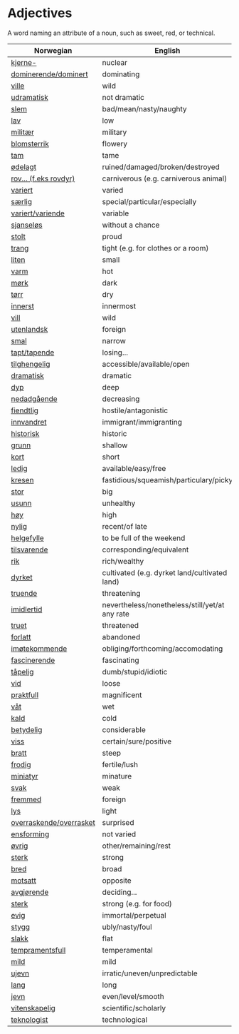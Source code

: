 # Adjectives

A word naming an attribute of a noun, such as sweet, red, or technical.

| Norwegian | English |
| --- | --- |
| [kjerne-](https://www.ordnett.no/search?language=no&phrase=kjerne-) | nuclear |
| [dominerende/dominert](https://www.ordnett.no/search?language=no&phrase=dominerende/dominert) | dominating |
| [ville](https://www.ordnett.no/search?language=no&phrase=ville) | wild |
| [udramatisk](https://www.ordnett.no/search?language=no&phrase=udramatisk) | not dramatic |
| [slem](https://www.ordnett.no/search?language=no&phrase=slem) | bad/mean/nasty/naughty |
| [lav](https://www.ordnett.no/search?language=no&phrase=lav) | low |
| [militær](https://www.ordnett.no/search?language=no&phrase=militær) | military |
| [blomsterrik](https://www.ordnett.no/search?language=no&phrase=blomsterrik) | flowery |
| [tam](https://www.ordnett.no/search?language=no&phrase=tam) | tame |
| [ødelagt](https://www.ordnett.no/search?language=no&phrase=ødelagt) | ruined/damaged/broken/destroyed |
| [rov... (f.eks rovdyr)](https://www.ordnett.no/search?language=no&phrase=rov...%20(f.eks%20rovdyr)) | carniverous (e.g. carniverous animal) |
| [variert](https://www.ordnett.no/search?language=no&phrase=variert) | varied |
| [særlig](https://www.ordnett.no/search?language=no&phrase=særlig) | special/particular/especially |
| [variert/variende](https://www.ordnett.no/search?language=no&phrase=variert/variende) | variable |
| [sjanseløs](https://www.ordnett.no/search?language=no&phrase=sjanseløs) | without a chance |
| [stolt](https://www.ordnett.no/search?language=no&phrase=stolt) | proud |
| [trang](https://www.ordnett.no/search?language=no&phrase=trang) | tight (e.g. for clothes or a room) |
| [liten](https://www.ordnett.no/search?language=no&phrase=liten) | small |
| [varm](https://www.ordnett.no/search?language=no&phrase=varm) | hot |
| [mørk](https://www.ordnett.no/search?language=no&phrase=mørk) | dark |
| [tørr](https://www.ordnett.no/search?language=no&phrase=tørr) | dry |
| [innerst](https://www.ordnett.no/search?language=no&phrase=innerst) | innermost |
| [vill](https://www.ordnett.no/search?language=no&phrase=vill) | wild |
| [utenlandsk](https://www.ordnett.no/search?language=no&phrase=utenlandsk) | foreign |
| [smal](https://www.ordnett.no/search?language=no&phrase=smal) | narrow |
| [tapt/tapende](https://www.ordnett.no/search?language=no&phrase=tapt/tapende) | losing... |
| [tilghengelig](https://www.ordnett.no/search?language=no&phrase=tilghengelig) | accessible/available/open |
| [dramatisk](https://www.ordnett.no/search?language=no&phrase=dramatisk) | dramatic |
| [dyp](https://www.ordnett.no/search?language=no&phrase=dyp) | deep |
| [nedadgående](https://www.ordnett.no/search?language=no&phrase=nedadgående) | decreasing |
| [fiendtlig](https://www.ordnett.no/search?language=no&phrase=fiendtlig) | hostile/antagonistic |
| [innvandret](https://www.ordnett.no/search?language=no&phrase=innvandret) | immigrant/immigranting |
| [historisk](https://www.ordnett.no/search?language=no&phrase=historisk) | historic |
| [grunn](https://www.ordnett.no/search?language=no&phrase=grunn) | shallow |
| [kort](https://www.ordnett.no/search?language=no&phrase=kort) | short |
| [ledig](https://www.ordnett.no/search?language=no&phrase=ledig) | available/easy/free |
| [kresen](https://www.ordnett.no/search?language=no&phrase=kresen) | fastidious/squeamish/particulary/picky |
| [stor](https://www.ordnett.no/search?language=no&phrase=stor) | big |
| [usunn](https://www.ordnett.no/search?language=no&phrase=usunn) | unhealthy |
| [høy](https://www.ordnett.no/search?language=no&phrase=høy) | high |
| [nylig](https://www.ordnett.no/search?language=no&phrase=nylig) | recent/of late |
| [helgefylle](https://www.ordnett.no/search?language=no&phrase=helgefylle) | to be full of the weekend |
| [tilsvarende](https://www.ordnett.no/search?language=no&phrase=tilsvarende) | corresponding/equivalent |
| [rik](https://www.ordnett.no/search?language=no&phrase=rik) | rich/wealthy |
| [dyrket](https://www.ordnett.no/search?language=no&phrase=dyrket) | cultivated (e.g. dyrket land/cultivated land) |
| [truende](https://www.ordnett.no/search?language=no&phrase=truende) | threatening |
| [imidlertid](https://www.ordnett.no/search?language=no&phrase=imidlertid) | nevertheless/nonetheless/still/yet/at any rate |
| [truet](https://www.ordnett.no/search?language=no&phrase=truet) | threatened |
| [forlatt](https://www.ordnett.no/search?language=no&phrase=forlatt) | abandoned |
| [imøtekommende](https://www.ordnett.no/search?language=no&phrase=imøtekommende) | obliging/forthcoming/accomodating |
| [fascinerende](https://www.ordnett.no/search?language=no&phrase=fascinerende) | fascinating |
| [tåpelig](https://www.ordnett.no/search?language=no&phrase=tåpelig) | dumb/stupid/idiotic |
| [vid](https://www.ordnett.no/search?language=no&phrase=vid) | loose |
| [praktfull](https://www.ordnett.no/search?language=no&phrase=praktfull) | magnificent |
| [våt](https://www.ordnett.no/search?language=no&phrase=våt) | wet |
| [kald](https://www.ordnett.no/search?language=no&phrase=kald) | cold |
| [betydelig](https://www.ordnett.no/search?language=no&phrase=betydelig) | considerable |
| [viss](https://www.ordnett.no/search?language=no&phrase=viss) | certain/sure/positive |
| [bratt](https://www.ordnett.no/search?language=no&phrase=bratt) | steep |
| [frodig](https://www.ordnett.no/search?language=no&phrase=frodig) | fertile/lush |
| [miniatyr](https://www.ordnett.no/search?language=no&phrase=miniatyr) | minature |
| [svak](https://www.ordnett.no/search?language=no&phrase=svak) | weak |
| [fremmed](https://www.ordnett.no/search?language=no&phrase=fremmed) | foreign |
| [lys](https://www.ordnett.no/search?language=no&phrase=lys) | light |
| [overraskende/overrasket](https://www.ordnett.no/search?language=no&phrase=overraskende/overrasket) | surprised |
| [ensforming](https://www.ordnett.no/search?language=no&phrase=ensforming) | not varied |
| [øvrig](https://www.ordnett.no/search?language=no&phrase=øvrig) | other/remaining/rest |
| [sterk](https://www.ordnett.no/search?language=no&phrase=sterk) | strong |
| [bred](https://www.ordnett.no/search?language=no&phrase=bred) | broad |
| [motsatt](https://www.ordnett.no/search?language=no&phrase=motsatt) | opposite |
| [avgjørende](https://www.ordnett.no/search?language=no&phrase=avgjørende) | deciding... |
| [sterk](https://www.ordnett.no/search?language=no&phrase=sterk) | strong (e.g. for food) |
| [evig](https://www.ordnett.no/search?language=no&phrase=evig) | immortal/perpetual |
| [stygg](https://www.ordnett.no/search?language=no&phrase=stygg) | ubly/nasty/foul |
| [slakk](https://www.ordnett.no/search?language=no&phrase=slakk) | flat |
| [tempramentsfull](https://www.ordnett.no/search?language=no&phrase=tempramentsfull) | temperamental |
| [mild](https://www.ordnett.no/search?language=no&phrase=mild) | mild |
| [ujevn](https://www.ordnett.no/search?language=no&phrase=ujevn) | irratic/uneven/unpredictable |
| [lang](https://www.ordnett.no/search?language=no&phrase=lang) | long |
| [jevn](https://www.ordnett.no/search?language=no&phrase=jevn) | even/level/smooth |
| [vitenskapelig](https://www.ordnett.no/search?language=no&phrase=vitenskapelig) | scientific/scholarly |
| [teknologist](https://www.ordnett.no/search?language=no&phrase=teknologist) | technological |

